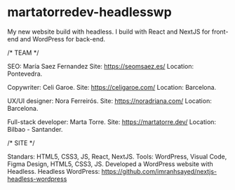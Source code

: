 # martatorredev-headlesswp

My new website build with headless. I build with React and NextJS for front-end and WordPress for back-end.

/* TEAM */

SEO: María Saez Fernandez
Site: https://seomsaez.es/
Location: Pontevedra.

Copywriter: Celi Garoe.
Site: https://celigaroe.com/
Location: Barcelona.

UX/UI designer: Nora Ferreirós.
Site: https://noradriana.com/
Location: Barcelona.

Full-stack developer: Marta Torre.
Site: https://martatorre.dev/
Location: Bilbao - Santander.


/* SITE */

Standars: HTML5, CSS3, JS, React, NextJS. 
Tools: WordPress, Visual Code, Figma Design, HTML5, CSS3, JS.
Developed a WordPress website with Headless.
Headless WordPress: https://github.com/imranhsayed/nextjs-headless-wordpress
